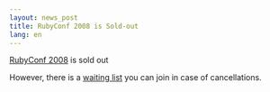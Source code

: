 ```yaml
---
layout: news_post
title: RubyConf 2008 is Sold-out
lang: en
---
```


[RubyConf 2008][1] is sold out

However, there is a [waiting list][2] you can join in case of
cancellations.

[1]: http://rubyconf.org/ 
[2]: http://www.regonline.com/builder/site/Default.aspx?eventid=636797 
